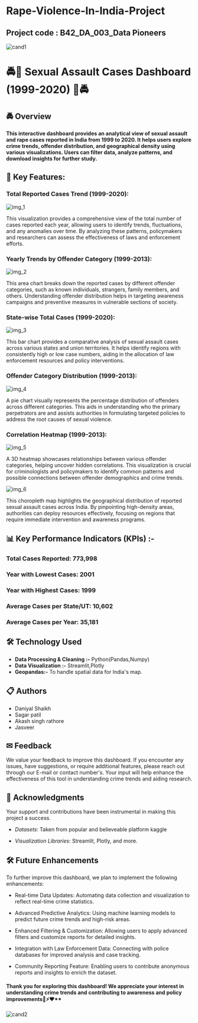 # Rape-Violence-In-India-Project

## Project code : B42_DA_003_Data Pioneers ##

![cand1](https://github.com/user-attachments/assets/6a48bb05-4a44-482e-9ca4-d65001838aaf)

# 🚔🔴 Sexual Assault Cases Dashboard (1999-2020) 🔴🚔


## 🚔 Overview
**This interactive dashboard provides an analytical view of sexual assault and rape cases reported in India from 1999 to 2020. It helps users explore crime trends, offender distribution, and geographical density using various visualizations. Users can filter data, analyze patterns, and download insights for further study.**


## 📌 Key Features: 
### Total Reported Cases Trend (1999-2020):
![img_1](https://github.com/user-attachments/assets/679a420a-3cf6-4a55-af58-6982d88d55f2)


 This visualization provides a comprehensive view of the total number of cases reported each year, allowing users to identify trends, fluctuations, and any anomalies over time. By analyzing these patterns, policymakers and researchers can assess the effectiveness of laws and enforcement efforts.

### Yearly Trends by Offender Category (1999-2013): 
![img_2](https://github.com/user-attachments/assets/477f13f8-84f2-4456-8cd8-85c3ef51273f)


This area chart breaks down the reported cases by different offender categories, such as known individuals, strangers, family members, and others. Understanding offender distribution helps in targeting awareness campaigns and preventive measures in vulnerable sections of society.

### State-wise Total Cases (1999-2020): 
![img_3](https://github.com/user-attachments/assets/e814c3a2-6c54-42e6-9f96-51777358057d)


This bar chart provides a comparative analysis of sexual assault cases across various states and union territories. It helps identify regions with consistently high or low case numbers, aiding in the allocation of law enforcement resources and policy interventions.

### Offender Category Distribution (1999-2013):
![img_4](https://github.com/user-attachments/assets/0e7814f9-769b-4fac-87a0-c28f5aad54cc)



 A pie chart visually represents the percentage distribution of offenders across different categories. This aids in understanding who the primary perpetrators are and assists authorities in formulating targeted policies to address the root causes of sexual violence.

### Correlation Heatmap (1999-2013): 
![img_5](https://github.com/user-attachments/assets/aae93016-b488-4410-9481-7879a12b93be)


A 3D heatmap showcases relationships between various offender categories, helping uncover hidden correlations. This visualization is crucial for criminologists and policymakers to identify common patterns and possible connections between offender demographics and crime trends.

![img_6](https://github.com/user-attachments/assets/c3130a71-ebc7-4d68-81c0-a800d1ad2dbb)


This choropleth map highlights the geographical distribution of reported sexual assault cases across India. By pinpointing high-density areas, authorities can deploy resources effectively, focusing on regions that require immediate intervention and awareness programs.


## 📊 Key Performance Indicators (KPIs) :- 

### Total Cases Reported: 773,998

### Year with Lowest Cases: 2001

### Year with Highest Cases: 1999

### Average Cases per State/UT: 10,602

### Average Cases per Year: 35,181

## 🛠 Technology Used

- **Data Processing & Cleaning :-**  Python(Pandas,Numpy)
- **Data Visualization :-**  Streamlit,Plotly
- **Geopandas:-** To handle spatial data for India's map.


## 📋 Authors
- Daniyal Shaikh
- Sagar patil
- Akash singh rathore
- Jasveer


## ✉ Feedback
We value your feedback to improve this dashboard. 
If you encounter any issues, have suggestions, or require additional features, please reach out through our E-mail or contact number's. Your input will help enhance the effectiveness of this tool in understanding crime trends and aiding research.


## 🤝 Acknowledgments
Your support and contributions have been instrumental in making this project a success.

- *Datasets*: Taken from popular and believeable platform kaggle

- *Visualization Libraries*: Streamlit, Plotly, and more.


## 🛠 Future Enhancements
To further improve this dashboard, we plan to implement the following enhancements:

- Real-time Data Updates: Automating data collection and visualization to reflect real-time crime statistics.

- Advanced Predictive Analytics: Using machine learning models to predict future crime trends and high-risk areas.

- Enhanced Filtering & Customization: Allowing users to apply advanced filters and customize reports for detailed insights.

- Integration with Law Enforcement Data: Connecting with police databases for improved analysis and case tracking.

- Community Reporting Feature: Enabling users to contribute anonymous reports and insights to enrich the dataset.

#### Thank you for exploring this dashboard! We appreciate your interest in understanding crime trends and contributing to awareness and policy improvements🚗⚡❤**

![cand2](https://github.com/user-attachments/assets/30f2e578-6811-4f6a-a63c-0c577963eafb)

